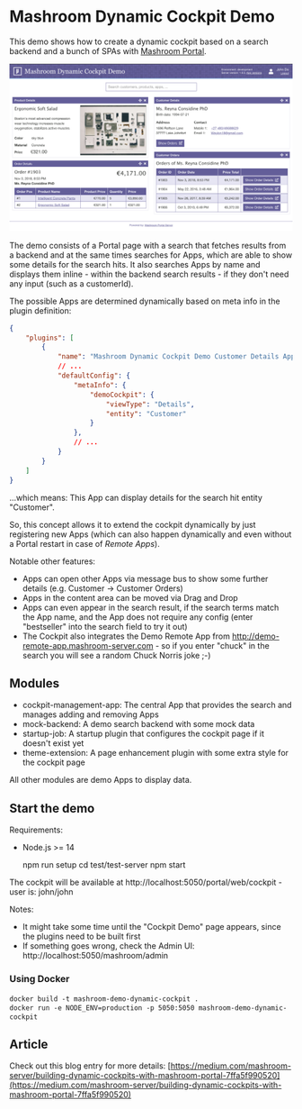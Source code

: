 
# Mashroom Dynamic Cockpit Demo

This demo shows how to create a dynamic cockpit based on a search backend and a bunch of SPAs with [Mashroom Portal](https://github.com/nonblocking/mashroom).

![Screenshot](screenshot.png)

The demo consists of a Portal page with a search that fetches results from a backend and at the same times searches for Apps,
which are able to show some details for the search hits. It also searches Apps by name and displays them inline -
within the backend search results - if they don't need any input (such as a customerId).

The possible Apps are determined dynamically based on meta info in the plugin definition:

```json
{
    "plugins": [
        {
            "name": "Mashroom Dynamic Cockpit Demo Customer Details App",
            // ...
            "defaultConfig": {
                "metaInfo": {
                    "demoCockpit": {
                        "viewType": "Details",
                        "entity": "Customer"
                    }
                },
                // ...
            }
        }
    ]
}
```

...which means: This App can display details for the search hit entity "Customer".

So, this concept allows it to extend the cockpit dynamically by just registering new Apps
(which can also happen dynamically and even without a Portal restart in case of *Remote Apps*).

Notable other features:

 * Apps can open other Apps via message bus to show some further details (e.g. Customer -> Customer Orders)
 * Apps in the content area can be moved via Drag and Drop
 * Apps can even appear in the search result, if the search terms match the App name, and the App does not require any config
   (enter "bestseller" into the search field to try it out)
 * The Cockpit also integrates the Demo Remote App from http://demo-remote-app.mashroom-server.com - so if you enter "chuck"
   in the search you will see a random Chuck Norris joke ;-)

## Modules

 * cockpit-management-app: The central App that provides the search and manages adding and removing Apps
 * mock-backend: A demo search backend with some mock data
 * startup-job: A startup plugin that configures the cockpit page if it doesn't exist yet
 * theme-extension: A page enhancement plugin with some extra style for the cockpit page

All other modules are demo Apps to display data.

## Start the demo

Requirements:
  * Node.js >= 14


    npm run setup
    cd test/test-server
    npm start


The cockpit will be available at http://localhost:5050/portal/web/cockpit - user is: john/john

Notes:
 * It might take some time until the "Cockpit Demo" page appears, since the plugins need to be built first
 * If something goes wrong, check the Admin UI: http://localhost:5050/mashroom/admin

### Using Docker

    docker build -t mashroom-demo-dynamic-cockpit .
    docker run -e NODE_ENV=production -p 5050:5050 mashroom-demo-dynamic-cockpit

## Article

Check out this blog entry for more details: [https://medium.com/mashroom-server/building-dynamic-cockpits-with-mashroom-portal-7ffa5f990520](https://medium.com/mashroom-server/building-dynamic-cockpits-with-mashroom-portal-7ffa5f990520)
